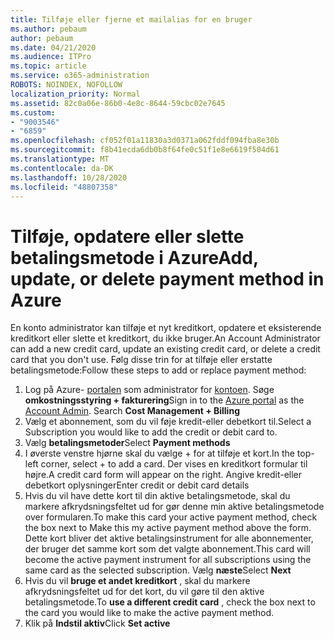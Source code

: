 ```yaml
---
title: Tilføje eller fjerne et mailalias for en bruger
ms.author: pebaum
author: pebaum
ms.date: 04/21/2020
ms.audience: ITPro
ms.topic: article
ms.service: o365-administration
ROBOTS: NOINDEX, NOFOLLOW
localization_priority: Normal
ms.assetid: 82c0a06e-86b0-4e8c-8644-59cbc02e7645
ms.custom:
- "9003546"
- "6859"
ms.openlocfilehash: cf052f01a11830a3d0371a062fddf094fba8e30b
ms.sourcegitcommit: f8b41ecda6db0b8f64fe0c51f1e8e6619f504d61
ms.translationtype: MT
ms.contentlocale: da-DK
ms.lasthandoff: 10/28/2020
ms.locfileid: "48807358"
---
```

# <a name="add-update-or-delete-payment-method-in-azure"></a><span data-ttu-id="9678e-102">Tilføje, opdatere eller slette betalingsmetode i Azure</span><span class="sxs-lookup"><span data-stu-id="9678e-102">Add, update, or delete payment method in Azure</span></span>

<span data-ttu-id="9678e-103">En konto administrator kan tilføje et nyt kreditkort, opdatere et eksisterende kreditkort eller slette et kreditkort, du ikke bruger.</span><span class="sxs-lookup"><span data-stu-id="9678e-103">An Account Administrator can add a new credit card, update an existing credit card, or delete a credit card that you don't use.</span></span> <span data-ttu-id="9678e-104">Følg disse trin for at tilføje eller erstatte betalingsmetode:</span><span class="sxs-lookup"><span data-stu-id="9678e-104">Follow these steps to add or replace payment method:</span></span>

1. <span data-ttu-id="9678e-105">Log på Azure- [portalen](https://portal.azure.com/) som administrator for [kontoen](https://docs.microsoft.com/azure/billing/billing-subscription-transfer?WT.mc_id=Portal-Microsoft_Azure_Support#whoisaa). Søge **omkostningsstyring + fakturering**</span><span class="sxs-lookup"><span data-stu-id="9678e-105">Sign in to the [Azure portal](https://portal.azure.com/) as the [Account Admin](https://docs.microsoft.com/azure/billing/billing-subscription-transfer?WT.mc_id=Portal-Microsoft_Azure_Support#whoisaa). Search **Cost Management + Billing**</span></span>
2. <span data-ttu-id="9678e-106">Vælg et abonnement, som du vil føje kredit-eller debetkort til.</span><span class="sxs-lookup"><span data-stu-id="9678e-106">Select a Subscription you would like to add the credit or debit card to.</span></span>
3. <span data-ttu-id="9678e-107">Vælg **betalingsmetoder**</span><span class="sxs-lookup"><span data-stu-id="9678e-107">Select **Payment methods**</span></span>
4. <span data-ttu-id="9678e-108">I øverste venstre hjørne skal du vælge + for at tilføje et kort.</span><span class="sxs-lookup"><span data-stu-id="9678e-108">In the top-left corner, select + to add a card.</span></span> <span data-ttu-id="9678e-109">Der vises en kreditkort formular til højre.</span><span class="sxs-lookup"><span data-stu-id="9678e-109">A credit card form will appear on the right.</span></span> <span data-ttu-id="9678e-110">Angive kredit-eller debetkort oplysninger</span><span class="sxs-lookup"><span data-stu-id="9678e-110">Enter credit or debit card details</span></span>
5. <span data-ttu-id="9678e-111">Hvis du vil have dette kort til din aktive betalingsmetode, skal du markere afkrydsningsfeltet ud for gør denne min aktive betalingsmetode over formularen.</span><span class="sxs-lookup"><span data-stu-id="9678e-111">To make this card your active payment method, check the box next to Make this my active payment method above the form.</span></span> <span data-ttu-id="9678e-112">Dette kort bliver det aktive betalingsinstrument for alle abonnementer, der bruger det samme kort som det valgte abonnement.</span><span class="sxs-lookup"><span data-stu-id="9678e-112">This card will become the active payment instrument for all subscriptions using the same card as the selected subscription.</span></span> <span data-ttu-id="9678e-113">Vælg **næste**</span><span class="sxs-lookup"><span data-stu-id="9678e-113">Select **Next**</span></span>
6. <span data-ttu-id="9678e-114">Hvis du vil **bruge et andet kreditkort** , skal du markere afkrydsningsfeltet ud for det kort, du vil gøre til den aktive betalingsmetode.</span><span class="sxs-lookup"><span data-stu-id="9678e-114">To **use a different credit card** , check the box next to the card you would like to make the active payment method.</span></span>
7. <span data-ttu-id="9678e-115">Klik på **Indstil aktiv**</span><span class="sxs-lookup"><span data-stu-id="9678e-115">Click **Set active**</span></span>
